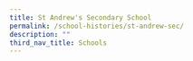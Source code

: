 ```yaml
---
title: St Andrew's Secondary School
permalink: /school-histories/st-andrew-sec/
description: ""
third_nav_title: Schools
---
```



